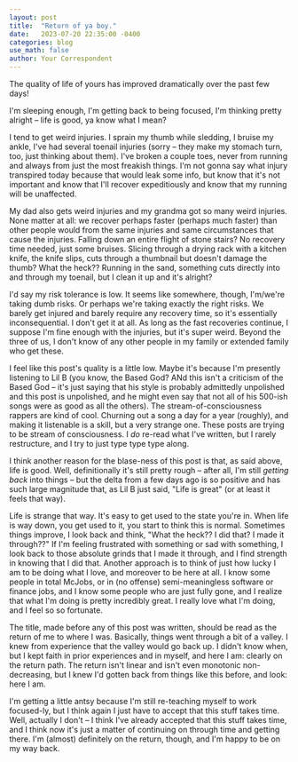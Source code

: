 ```yaml
---
layout: post
title:  "Return of ya boy."
date:   2023-07-20 22:35:00 -0400
categories: blog
use_math: false
author: Your Correspondent
---
```


The quality of life of yours has improved dramatically over the past few days!

I'm sleeping enough, I'm getting back to being focused, I'm thinking pretty alright &ndash; life is good, ya know what I mean?

I tend to get weird injuries. I sprain my thumb while sledding, I bruise my ankle, I've had several toenail injuries (sorry &ndash; they make my stomach turn, too, just thinking about them). I've broken a couple toes, never from running and always from just the most freakish things. I'm not gonna say what injury transpired today because that would leak some info, but know that it's not important and know that I'll recover expeditiously and know that my running will be unaffected.

My dad also gets weird injuries and my grandma got so many weird injuries. None matter at all: we recover perhaps faster (perhaps much faster) than other people would from the same injuries and same circumstances that cause the injuries. Falling down an entire flight of stone stairs? No recovery time needed, just some bruises. Slicing through a drying rack with a kitchen knife, the knife slips, cuts through a thumbnail but doesn't damage the thumb? What the heck?? Running in the sand, something cuts directly into and through my toenail, but I clean it up and it's alright?

I'd say my risk tolerance is low. It seems like somewhere, though, I'm/we're taking dumb risks. Or perhaps we're taking exactly the right risks. We barely get injured and barely require any recovery time, so it's essentially inconsequential. I don't get it at all. As long as the fast recoveries continue, I suppose I'm fine enough with the injuries, but it's super weird. Beyond the three of us, I don't know of any other people in my family or extended family who get these. 

I feel like this post's quality is a little low. Maybe it's because I'm presently listening to Lil B (you know, the Based God? ANd this isn't a criticism of the Based God &ndash; it's just saying that his style is probably admittedly unpolished and this post is unpolished, and he might even say that not all of his 500-ish songs were as good as all the others). The stream-of-consciousness rappers are kind of cool. Churning out a song a day for a year (roughly), and making it listenable is a skill, but a very strange one. These posts are trying to be stream of consciousness. I _do_ re-read what I've written, but I rarely restructure, and I try to just type type type along.

I think another reason for the blase-ness of this post is that, as said above, life is good. Well, definitionally it's still pretty rough &ndash; after all, I'm still _getting back_ into things &ndash; but the delta from a few days ago is so positive and has such large magnitude that, as Lil B just said, "Life is great" (or at least it feels that way).

Life is strange that way. It's easy to get used to the state you're in. When life is way down, you get used to it, you start to think this is normal. Sometimes things improve, I look back and think, "What the heck?? I did that? I made it through??" If I'm feeling frustrated with something or sad with something, I look back to those absolute grinds that I made it through, and I find strength in knowing that I did that. Another approach is to think of just how lucky I am to be doing what I love, and moreover to be here at all. I know some people in total McJobs, or in (no offense) semi-meaningless software or finance jobs, and I know some people who are just fully gone, and I realize that what I'm doing is pretty incredibly great. I really love what I'm doing, and I feel so so fortunate. 

The title, made before any of this post was written, should be read as the return of me to where I was. Basically, things went through a bit of a valley. I knew from experience that the valley would go back up. I didn't know when, but I kept faith in prior experiences and in myself, and here I am: clearly on the return path. The return isn't linear and isn't even monotonic non-decreasing, but I knew I'd gotten back from things like this before, and look: here I am. 

I'm getting a little antsy because I'm still re-teaching myself to work focused-ly, but I think again I just have to accept that this stuff takes time. Well, actually I don't &ndash; I think I've already accepted that this stuff takes time, and I think now it's just a matter of continuing on through time and getting there. I'm (almost) definitely on the return, though, and I'm happy to be on my way back.


